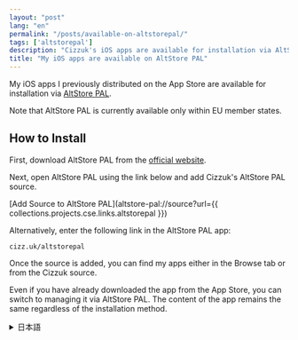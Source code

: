 ```yaml
---
layout: "post"
lang: "en"
permalink: "/posts/available-on-altstorepal/"
tags: ['altstorepal']
description: "Cizzuk's iOS apps are available for installation via AltStore PAL."
title: "My iOS apps are available on AltStore PAL"
---
```


My iOS apps I previously distributed on the App Store are available for installation via [AltStore PAL](https://altstore.io/).

Note that AltStore PAL is currently available only within EU member states.

## How to Install

First, download AltStore PAL from the [official website](https://altstore.io/download).

Next, open AltStore PAL using the link below and add Cizzuk's AltStore PAL source.

[Add Source to AltStore PAL](altstore-pal://source?url={{ collections.projects.cse.links.altstorepal }})

Alternatively, enter the following link in the AltStore PAL app:

```
cizz.uk/altstorepal
```

Once the source is added, you can find my apps either in the Browse tab or from the Cizzuk source.

Even if you have already downloaded the app from the App Store, you can switch to managing it via AltStore PAL. The content of the app remains the same regardless of the installation method.

<details lang="ja">
<summary>日本語</summary>

私がApp Storeで配信していたiOS向けアプリを、[AltStore PAL](https://altstore.io/)からインストールできるようになります。

AltStore PALは現在、EU加盟国内でのみ利用できます。

## インストール方法
初めにAltStore PALを[公式Webサイトからダウンロード](https://altstore.io/download)してください。

次に以下のリンクからAltStore PALを開いて、CizzukのAltStore PALソースを追加してください。

[AltStore PALにソースを追加](altstore-pal://source?url={{ collections.projects.cse.links.altstorepal }})

あるいは以下のリンクをAltStore PALアプリ内で入力します。

```
cizz.uk/altstorepal
```

ソースを追加すると、BrowseタブかCizzukのソースから私のアプリを見つけることができます。

すでにApp Storeからダウンロードしている場合でも、AltStore PALからの管理に切り替える事ができます。また、どちらからインストールしてもアプリの内容に違いはありません。

</details>

